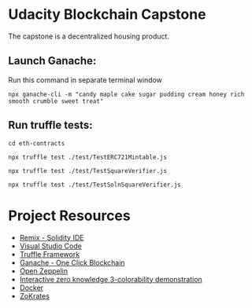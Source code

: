 # Udacity Blockchain Capstone

The capstone is a decentralized housing product. 

## Launch Ganache:
Run this command in separate terminal window

`npx ganache-cli -m "candy maple cake sugar pudding cream honey rich smooth crumble sweet treat"`

## Run truffle tests:

`cd eth-contracts`

`npx truffle test ./test/TestERC721Mintable.js`

`npx truffle test ./test/TestSquareVerifier.js`

`npx truffle test ./test/TestSolnSquareVerifier.js`


# Project Resources

* [Remix - Solidity IDE](https://remix.ethereum.org/)
* [Visual Studio Code](https://code.visualstudio.com/)
* [Truffle Framework](https://truffleframework.com/)
* [Ganache - One Click Blockchain](https://truffleframework.com/ganache)
* [Open Zeppelin ](https://openzeppelin.org/)
* [Interactive zero knowledge 3-colorability demonstration](http://web.mit.edu/~ezyang/Public/graph/svg.html)
* [Docker](https://docs.docker.com/install/)
* [ZoKrates](https://github.com/Zokrates/ZoKrates)
